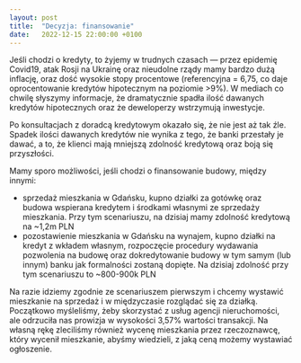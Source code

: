 ```yaml
---
layout: post
title:  "Decyzja: finansowanie"
date:   2022-12-15 22:00:00 +0100
---
```

Jeśli chodzi o kredyty, to żyjemy w trudnych czasach — przez epidemię Covid19, atak Rosji na Ukrainę oraz nieudolne rządy mamy bardzo dużą inflację, oraz dość wysokie stopy procentowe (referencyjna = 6,75, co daje oprocentowanie kredytów hipotecznym na poziomie >9%). W mediach co chwilę słyszymy informacje, że dramatycznie spadła ilość dawanych kredytów hipotecznych oraz że deweloperzy wstrzymują inwestycje.

Po konsultacjach z doradcą kredytowym okazało się, że nie jest aż tak źle. Spadek ilości dawanych kredytów nie wynika z tego, że banki przestały je dawać, a to, że klienci mają mniejszą zdolność kredytową oraz boją się przyszłości.

Mamy sporo możliwości, jeśli chodzi o finansowanie budowy, między innymi:
- sprzedaż mieszkania w Gdańsku, kupno działki za gotówkę oraz budowa wspierana kredytem i środkami własnymi ze sprzedaży mieszkania. Przy tym scenariuszu, na dzisiaj mamy zdolność kredytową na ~1,2m PLN
- pozostawienie mieszkania w Gdańsku na wynajem, kupno działki na kredyt z wkładem własnym, rozpoczęcie procedury wydawania pozwolenia na budowę oraz dokredytowanie budowy w tym samym (lub innym) banku jak formalności zostaną dopięte. Na dzisiaj zdolność przy tym scenariuszu to ~800-900k PLN


Na razie idziemy zgodnie ze scenariuszem pierwszym i chcemy wystawić mieszkanie na sprzedaż i w międzyczasie rozglądać się za działką. Początkowo myśleliśmy, żeby skorzystać z usług agencji nieruchomości, ale odrzuciła nas prowizja w wysokości 3,57% wartości transakcji.
Na własną rękę zleciliśmy również wycenę mieszkania przez rzeczoznawcę, który wycenił mieszkanie, abyśmy wiedzieli, z jaką ceną możemy wystawiać ogłoszenie.

